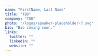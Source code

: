 ```yaml
---
name: "FirstName, Last Name"
title: "TBD"
company: "TBD"
photo: "/logos/speaker-placeholder-7.svg"
bio: "Bio coming soon."
links:
  twitter: ""
  linkedin: ""
  website: ""
---
```

